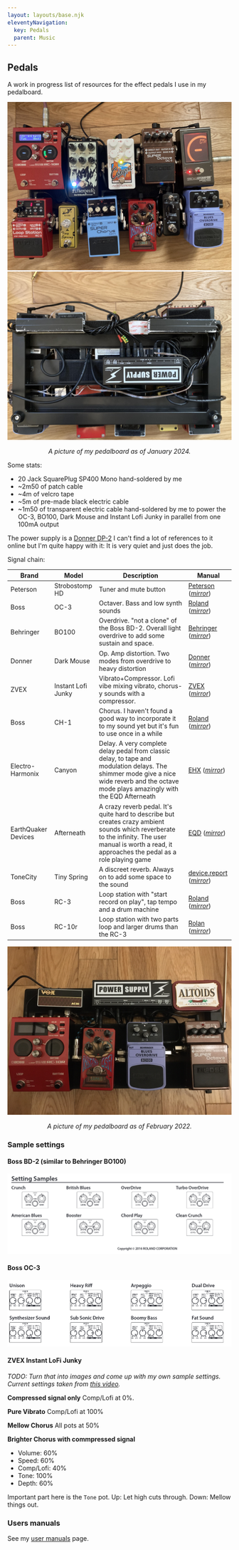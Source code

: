```yaml
---
layout: layouts/base.njk
eleventyNavigation:
  key: Pedals
  parent: Music
---
```


## Pedals

A work in progress list of resources for the effect pedals I use in my pedalboard.

![My pedalboard (front) in Jan. 2024](/images/pedals/pedalboard_02_2024_front.jpg)
![My pedalboard (back) in Jan. 2024](/images/pedals/pedalboard_02_2024_back.jpg)
<center>
    <i>A picture of my pedalboard as of January 2024.</i>
</center>

Some stats:

- 20 Jack SquarePlug SP400 Mono hand-soldered by me
- ~2m50 of patch cable
- ~4m of velcro tape
- ~5m of pre-made black electric cable
- ~1m50 of transparent electric cable hand-soldered by me to power the OC-3, BO100, Dark Mouse and Instant Lofi Junky in parallel from one 100mA output

The power supply is a [Donner DP-2](https://fr.audiofanzine.com/alimentation-pedale/donner/dp-2-power-supply/) I can't find a lot of references to it online but I'm quite happy with it: It is very quiet and just does the job.


Signal chain:

| Brand | Model | Description | Manual
|-------|-------|-------------|-------
| Peterson | Strobostomp HD | Tuner and mute button | [Peterson](https://www.petersontuners.com/media/pdf/StroboStomp_HD_Manual_v1.1_EN.pdf) (_[mirror](/pdf/pedal_user_manuals/StroboStomp_HD_Manual_v1.1_EN.pdf)_)
| Boss | OC-3 | Octaver. Bass and low synth sounds | [Roland](https://static.roland.com/assets/media/pdf/OC-3_e01_W.pdf) (_[mirror](/pdf/pedal_user_manuals/boss_oc3_user_manual.pdf)_)
| Behringer | BO100 | Overdrive. "not a clone" of the Boss BD-2. Overall light overdrive to add some sustain and space. | [Behringer](https://mediadl.musictribe.com/media/sys_master/hed/h3f/8850084069406.pdf) (_[mirror](/pdf/pedal_user_manuals/behringer_bo100_user_manual.pdf)_)
| Donner | Dark Mouse | Op. Amp distortion. Two modes from overdrive to heavy distortion | [Donner](https://cdn.shopify.com/s/files/1/1384/9629/files/EC1178_Dark_Mouse__Manual_V02_190809.pdf?v=1597289663) (_[mirror](/pdf/pedal_user_manuals/donner_dark_mouse_manual.pdf)_)
| ZVEX | Instant Lofi Junky | Vibrato+Compressor. Lofi vibe mixing vibrato, chorus-y sounds with a compressor. | [ZVEX](https://static1.squarespace.com/static/555e332ce4b0577e788c3a16/t/559efae5e4b0da93269a9ffb/1436482277079/ZVEX+Instant+Lo-Fi+Junky+Instructions.pdf) (_[mirror](/pdf/pedal_user_manuals/zvex_instant_lofi_junky_user_manual.pdf)_)
| Boss | CH-1 | Chorus. I haven't found a good way to incorporate it to my sound yet but it's fun to use once in a while | [Roland](https://static.roland.com/assets/media/pdf/CH-1_M_eng03_W.pdf) (_[mirror](/pdf/pedal_user_manuals/boss_ch1_user_manual.pdf)_)
| Electro-Harmonix | Canyon | Delay. A very complete delay pedal from classic delay, to tape and modulation delays. The shimmer mode give a nice wide reverb and the octave mode plays amazingly with the EQD Afterneath | [EHX](https://www.ehx.com/wp-content/uploads/2021/01/canyon-manual.pdf) (_[mirror](/pdf/pedal_user_manuals/ehx_canyon_manual.pdf)_)
| EarthQuaker Devices | Afterneath | A crazy reverb pedal. It's quite hard to describe but creates crazy ambient sounds which reverberate to the infinity. The user manual is worth a read, it approaches the pedal as a role playing game | [EQD](https://static1.squarespace.com/static/57cebe2c03596e075fca5f24/t/656fc46102d950061c2b9d06/1701823585949/EQD-Afterneath-Manual-R2-WEB.pdf) (_[mirror](/pdf/pedal_user_manuals/eqd_afterneath_manual.pdf)_)
| ToneCity | Tiny Spring | A discreet reverb. Always on to add some space to the sound | [device.report](https://device.report/m/2a2f8a0f7cf833579a89c3817b61a29cd74144e0d5414496ffd212cabed59c0c_optim.pdf) (_[mirror](/pdf/pedal_user_manuals/tonecity_tinyspring_manual.jpg)_)
| Boss | RC-3 | Loop station with "start record on play", tap tempo and a drum machine | [Roland](https://static.roland.com/assets/media/pdf/RC-3_eng03_W.pdf) (_[mirror](/pdf/pedal_user_manuals/boss_rc3_user_manual.pdf)_)
| Boss | RC-10r | Loop station with two parts loop and larger drums than the RC-3 | [Rolan](https://static.roland.com/assets/media/pdf/RC-10R_eng03_W.pdf) (_[mirror](/pdf/pedal_user_manuals/boss_rc10r_user_manual.pdf)_)

![My pedalboard in Feb. 2022](/images/pedals/pedalboard_02_2022.jpg)
<center>
    <i>A picture of my pedalboard as of February 2022.</i>
</center>


### Sample settings

#### Boss BD-2 (similar to Behringer BO100)

![Boss BD2 sample settings](/images/pedals/sample_settings/boss_bd2_sample_settings.png)

#### Boss OC-3

![Boss OC-3 sample settings](/images/pedals/sample_settings/boss_oc3_sample_settings.png)

#### ZVEX Instant LoFi Junky

_TODO: Turn that into images and come up with my own sample settings. Current settings taken from [this video](https://www.youtube.com/watch?v=c843sYNem0E)._

**Compressed signal only** Comp/Lofi at 0%.

**Pure Vibrato** Comp/Lofi at 100%

**Mellow Chorus** All pots at 50%

**Brighter Chorus with commpressed signal**

- Volume: 60%
- Speed: 60%
- Comp/Lofi: 40%
- Tone: 100%
- Depth: 60%

Important part here is the `Tone` pot. Up: Let high cuts through. Down: Mellow things out.


### Users manuals

See my [user manuals](/user_manuals/) page.
